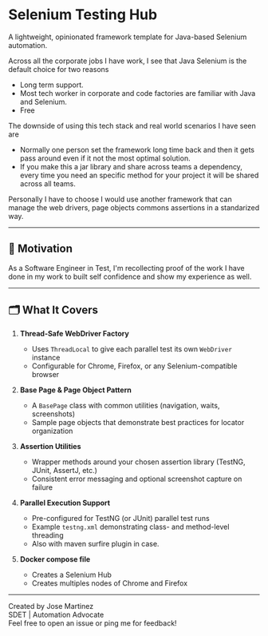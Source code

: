 # Selenium Testing Hub

A lightweight, opinionated framework template for Java-based Selenium automation.

Across all the corporate jobs I have work, I see that Java Selenium is the default choice for two reasons
- Long term support.
- Most tech worker in corporate and code factories are familiar with Java and Selenium.
- Free

The downside of using this tech stack and real world scenarios I have seen are 
- Normally one person set the framework long time back and then it gets pass around even if it not the most optimal solution.
- If you make this a jar library and share across teams a dependency, every time you need an specific method for your project it will be shared across all teams.

Personally I have to choose I would use another framework that can manage the web drivers, page objects commons assertions in a standarized way.

---

## 🎯 Motivation

As a Software Engineer in Test, I'm recollecting proof of the work I have done in my work to built self confidence and show my experience as well.

---

## 🗂 What It Covers

1. **Thread-Safe WebDriver Factory**  
   - Uses `ThreadLocal` to give each parallel test its own `WebDriver` instance  
   - Configurable for Chrome, Firefox, or any Selenium-compatible browser  

2. **Base Page & Page Object Pattern**  
   - A `BasePage` class with common utilities (navigation, waits, screenshots)  
   - Sample page objects that demonstrate best practices for locator organization  

3. **Assertion Utilities**  
   - Wrapper methods around your chosen assertion library (TestNG, JUnit, AssertJ, etc.)  
   - Consistent error messaging and optional screenshot capture on failure  

4. **Parallel Execution Support**  
   - Pre-configured for TestNG (or JUnit) parallel test runs  
   - Example `testng.xml` demonstrating class- and method-level threading
   - Also with maven surfire plugin in case.
 
6. **Docker compose file**  
   - Creates a Selenium Hub
   - Creates multiples nodes of Chrome and Firefox

---


Created by Jose Martinez  
SDET | Automation Advocate  
Feel free to open an issue or ping me for feedback!  
